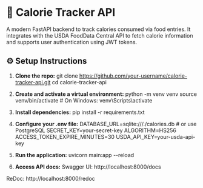 # 🥗 Calorie Tracker API

A modern FastAPI backend to track calories consumed via food entries. It integrates with the USDA FoodData Central API to fetch calorie information and supports user authentication using JWT tokens.

## ⚙️ Setup Instructions

1. **Clone the repo:**
git clone https://github.com/your-username/calorie-tracker-api.git
cd calorie-tracker-api

2. **Create and activate a virtual environment:**
python -m venv venv
source venv/bin/activate  # On Windows: venv\Scripts\activate

3. **Install dependencies:**
pip install -r requirements.txt

4. **Configure your .env file:**
DATABASE_URL=sqlite:///./calories.db  # or use PostgreSQL
SECRET_KEY=your-secret-key
ALGORITHM=HS256
ACCESS_TOKEN_EXPIRE_MINUTES=30
USDA_API_KEY=your-usda-api-key

5. **Run the application:**
uvicorn main:app --reload

6. **Access API docs:**
Swagger UI: http://localhost:8000/docs

ReDoc: http://localhost:8000/redoc